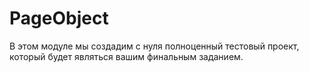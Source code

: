 # PageObject
В этом модуле мы создадим с нуля полноценный тестовый проект, который будет являться вашим финальным заданием.
